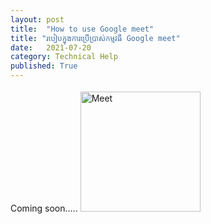 ```yaml
---
layout: post
title:  "How to use Google meet"             
title: "របៀបក្នុងការប្រើប្រាស់កម្មវធី Google meet"
date:   2021-07-20
category: Technical Help
published: True
---
```

Coming soon.....
<img src="https://fonts.gstatic.com/s/i/productlogos/meet_2020q4/v1/web-96dp/logo_meet_2020q4_color_2x_web_96dp.png" alt="Meet" jsname="HiaYvf" jsaction="load:XAeZkd;" class="n3VNCb" data-noaft="1" style="width: 192px; height: 192px; margin: 3.9px 0px;">
